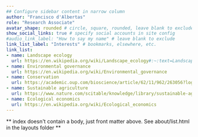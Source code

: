 ```yaml
---
## Configure sidebar content in narrow column
author: "Francisco d'Albertas"
role: "Research Associate"
avatar_shape: rounded # circle, square, rounded, leave blank to exclude
show_social_links: true # specify social accounts in site config
#audio_link_label: "How to say my name" # leave blank to exclude
link_list_label: "Interests" # bookmarks, elsewhere, etc.
link_list:
- name: Landscape ecology
  url: https://en.wikipedia.org/wiki/Landscape_ecology#:~:text=Landscape%20ecology%20is%20the%20science,levels%20of%20research%20and%20policy.
- name: Environmental governance
  url: https://en.wikipedia.org/wiki/Environmental_governance
- name: Conservation
  url: https://academic.oup.com/bioscience/article/62/11/962/263056?login=false
- name: Sustainable agriculture
  url: https://www.nature.com/scitable/knowledge/library/sustainable-agriculture-23562787/#:~:text=A%20sustainable%20agriculture%20approach%20seeks,ecosystems%20beyond%20a%20field's%20edge.
- name: Ecological economics
  url: https://en.wikipedia.org/wiki/Ecological_economics
---
```


** index doesn't contain a body, just front matter above.
See about/list.html in the layouts folder **